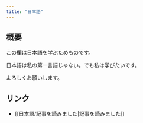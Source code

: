 ```yaml
---
title: "日本語"
---
```

## 概要
この欄は日本語を学ぶためものです。

日本語は私の第一言語じゃない。でも私は学びたいです。

よろしくお願いします。

## リンク
- [[日本語/記事を読みました|記事を読みました]]

